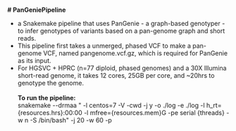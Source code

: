 <br><b># PanGeniePipeline</b></br> 
- a Snakemake pipeline that uses PanGenie - a graph-based genotyper - to infer genotypes of variants based on a pan-genome graph and short reads. 
- This pipeline first takes a unmerged, phased VCF to make a pan-genome VCF, named pangenome.vcf.gz, which is required for PanGenie as its input.
- For HGSVC + HPRC (n=77 diploid, phased genomes) and a 30X Illumina short-read genome, it takes 12 cores, 25GB per core, and ~20hrs to genotype the genome.
<br></br>
<b>To run the pipeline:</b>
<br> snakemake --drmaa " -l centos=7 -V -cwd -j y -o ./log -e ./log -l h_rt={resources.hrs}:00:00 -l mfree={resources.mem}G -pe serial {threads} -w n -S /bin/bash" -j 20 -w 60 -p </br>

